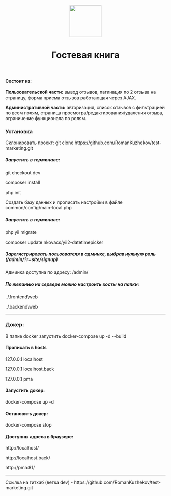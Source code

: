 <p align="center">
    <a href="https://github.com/yiisoft" target="_blank">
        <img src="https://avatars0.githubusercontent.com/u/993323" height="100px">
    </a>
    <h1 align="center">Гостевая книга</h1>
    <br>
</p>

<h4>Состоит из:</h4>
<p><b>Пользовательской части:</b> вывод отзывов, пагинация по 2 отзыва на страницу, форма приема отзывов работающая через AJAX.</p>
<p>
<b>Административной части:</b> авторизация, список отзывов с фильтрацией по всем полям, страница просмотра/редактирования/удаления отзыва, ограничение функционала по ролям. </p>

<h3>Установка</h3>

<p>Склонировать проект: git clone https://github.com/RomanKuzhekov/test-marketing.git</p>

<h5>Запустить в терминале:</h5>
<p>git checkout dev</p>
<p>composer install</p>
<p>php init</p>
<p>Создать базу данных и прописать настройки в файле common/config/main-local.php</p>

<h5>Запустить в терминале:</h5>
<p>php yii migrate</p>
<p>composer update nkovacs/yii2-datetimepicker</p>

<h5>Зарегистрировать пользователя в админке, выбрав нужную роль (/admin/?r=site/signup)</h5>

<p>Админка доступна по адресу: /admin/</p>

<h5>По желанию на сервере можно настроить хосты на папки:</h5>
<p>..\frontend\web</p>
<p>..\backend\web</p>

<hr>
<h3>Докер:</h3>
<p>В папке docker запустить docker-compose up -d --build</p>

<h4>Прописать в hosts</h4>
<p>127.0.0.1  localhost</p>
<p>127.0.0.1  localhost.back</p>
<p>127.0.0.1  pma</p>

<h4>Запустить докер:</h4>
<p>docker-compose up -d</p>

<h4>Остановить докер:</h4>
<p>docker-compose stop</p>

<h4>Доступны адреса в браузере:</h4>
<p>http://localhost/</p>
<p>http://localhost.back/</p>
<p>http://pma:81/</p>

<hr>
<p>Ссылка на гитхаб (ветка dev) - https://github.com/RomanKuzhekov/test-marketing.git</p>